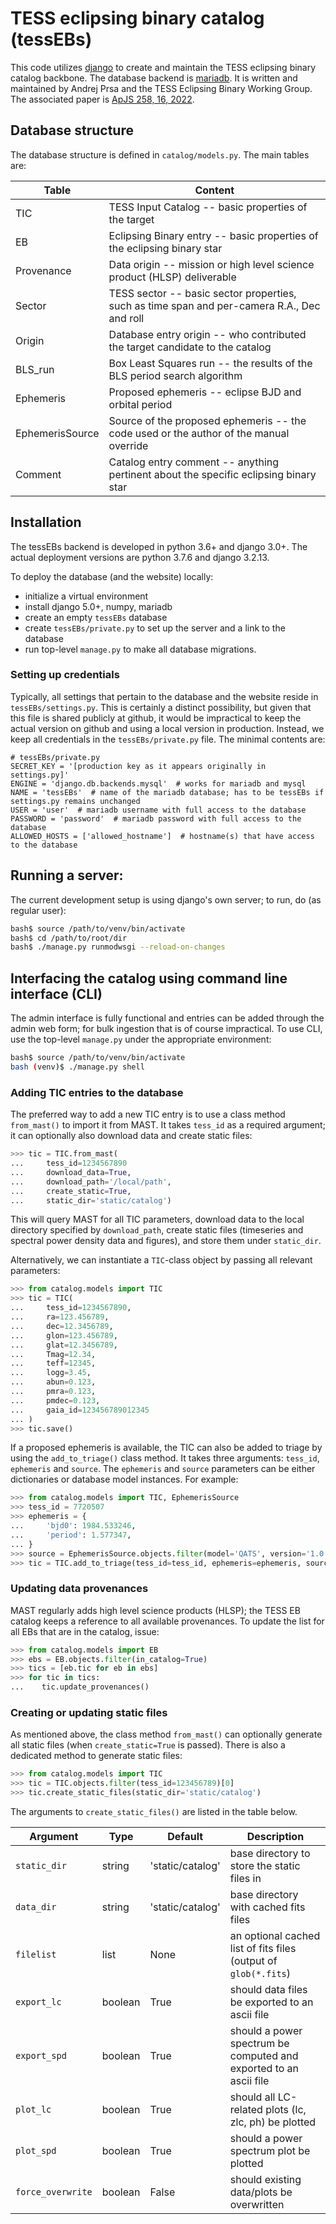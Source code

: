 # TESS eclipsing binary catalog (tessEBs)

This code utilizes [django](https://www.djangoproject.com/) to create and maintain the TESS eclipsing binary catalog backbone. The database backend is [mariadb](https://mariadb.org/). It is written and maintained by Andrej Prsa and the TESS Eclipsing Binary Working Group. The associated paper is [ApJS 258, 16, 2022](https://ui.adsabs.harvard.edu/abs/2022ApJS..258...16P/abstract).

## Database structure

The database structure is defined in `catalog/models.py`. The main tables are:

| Table  | Content |
| -----  | ------- |
| TIC    | TESS Input Catalog -- basic properties of the target |
| EB     | Eclipsing Binary entry -- basic properties of the eclipsing binary star |
| Provenance | Data origin -- mission or high level science product (HLSP) deliverable |
| Sector | TESS sector -- basic sector properties, such as time span and per-camera R.A., Dec and roll |
| Origin | Database entry origin -- who contributed the target candidate to the catalog |
| BLS_run | Box Least Squares run -- the results of the BLS period search algorithm |
| Ephemeris | Proposed ephemeris -- eclipse BJD and orbital period |
| EphemerisSource | Source of the proposed ephemeris -- the code used or the author of the manual override |
| Comment | Catalog entry comment -- anything pertinent about the specific eclipsing binary star |

## Installation

The tessEBs backend is developed in python 3.6+ and django 3.0+. The actual deployment versions are python 3.7.6 and django 3.2.13.

To deploy the database (and the website) locally:

* initialize a virtual environment
* install django 5.0+, numpy, mariadb
* create an empty `tessEBs` database
* create `tessEBs/private.py` to set up the server and a link to the database
* run top-level `manage.py` to make all database migrations.

### Setting up credentials

Typically, all settings that pertain to the database and the website reside in `tessEBs/settings.py`. This is certainly a distinct possibility, but given that this file is shared publicly at github, it would be impractical to keep the actual version on github and using a local version in production. Instead, we keep all credentials in the `tessEBs/private.py` file. The minimal contents are:

```text
# tessEBs/private.py
SECRET_KEY = '[production key as it appears originally in settings.py]'
ENGINE = 'django.db.backends.mysql'  # works for mariadb and mysql
NAME = 'tessEBs'  # name of the mariadb database; has to be tessEBs if settings.py remains unchanged
USER = 'user'  # mariadb username with full access to the database
PASSWORD = 'password'  # mariadb password with full access to the database
ALLOWED_HOSTS = ['allowed_hostname']  # hostname(s) that have access to the database
```

## Running a server:

The current development setup is using django's own server; to run, do (as regular user):
```bash
bash$ source /path/to/venv/bin/activate
bash$ cd /path/to/root/dir
bash$ ./manage.py runmodwsgi --reload-on-changes
```

## Interfacing the catalog using command line interface (CLI)

The admin interface is fully functional and entries can be added through the admin web form; for bulk ingestion that is of course impractical. To use CLI, use the top-level `manage.py` under the appropriate environment:

```bash
bash$ source /path/to/venv/bin/activate
bash (venv)$ ./manage.py shell
```

### Adding TIC entries to the database

The preferred way to add a new TIC entry is to use a class method `from_mast()` to import it from MAST. It takes `tess_id` as a required argument; it can optionally also download data and create static files:
```python
>>> tic = TIC.from_mast(
...     tess_id=1234567890
...     download_data=True,
...     download_path='/local/path',
...     create_static=True,
...     static_dir='static/catalog')
```
This will query MAST for all TIC parameters, download data to the local directory specified by `download_path`, create static files (timeseries and spectral power density data and figures), and store them under `static_dir`.

Alternatively, we can instantiate a `TIC`-class object by passing all relevant parameters:
```python
>>> from catalog.models import TIC
>>> tic = TIC(
...     tess_id=1234567890,
...     ra=123.456789,
...     dec=12.3456789,
...     glon=123.456789,
...     glat=12.3456789,
...     Tmag=12.34,
...     teff=12345,
...     logg=3.45,
...     abun=0.123,
...     pmra=0.123,
...     pmdec=0.123,
...     gaia_id=123456789012345
... )
>>> tic.save()
```
If a proposed ephemeris is available, the TIC can also be added to triage by using the `add_to_triage()` class method. It takes three arguments: `tess_id`, `ephemeris` and `source`. The `ephemeris` and `source` parameters can be either dictionaries or database model instances. For example:

```python
>>> from catalog.models import TIC, EphemerisSource
>>> tess_id = 7720507
>>> ephemeris = {
...     'bjd0': 1984.533246,
...     'period': 1.577347,
... }
>>> source = EphemerisSource.objects.filter(model='QATS', version='1.0')[0]
>>> tic = TIC.add_to_triage(tess_id=tess_id, ephemeris=ephemeris, source=source)
```
### Updating data provenances

MAST regularly adds high level science products (HLSP); the TESS EB catalog keeps a reference to all available provenances. To update the list for all EBs that are in the catalog, issue:
```python
>>> from catalog.models import EB
>>> ebs = EB.objects.filter(in_catalog=True)
>>> tics = [eb.tic for eb in ebs]
>>> for tic in tics:
...    tic.update_provenances()
```

### Creating or updating static files

As mentioned above, the class method `from_mast()` can optionally generate all static files (when `create_static=True` is passed). There is also a dedicated method to generate static files:
```python
>>> from catalog.models import TIC
>>> tic = TIC.objects.filter(tess_id=123456789)[0]
>>> tic.create_static_files(static_dir='static/catalog')
```
The arguments to `create_static_files()` are listed in the table below.

| Argument | Type | Default | Description |
|----------|------|---------|-------------|
| `static_dir` | string | 'static/catalog' | base directory to store the static files in |
| `data_dir` | string | 'static/catalog' | base directory with cached fits files |
| `filelist` | list | None | an optional cached list of fits files (output of `glob(*.fits`) |
| `export_lc` | boolean | True | should data files be exported to an ascii file |
| `export_spd` | boolean | True | should a power spectrum be computed and exported to an ascii file |
| `plot_lc` | boolean | True | should all LC-related plots (lc, zlc, ph) be plotted |
| `plot_spd` | boolean | True | should a power spectrum plot be plotted |
| `force_overwrite` | boolean | False | should existing data/plots be overwritten |
